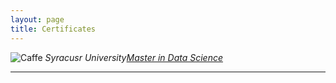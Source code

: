 ```yaml
---
layout: page
title: Certificates
---
```



![Caffe]({{site.baseurl}}/images/ads.png)
*Syracusr University[Master in Data Science](https://www.linkedin.com/in/chenghao-wu-65475917a/detail/overlay-view/urn:li:fsd_profileTreasuryMedia:(ACoAACp4SWABh4XWYduHFo9KqGXVrpc8OXw6YgA,1635455558319)/)*

***
